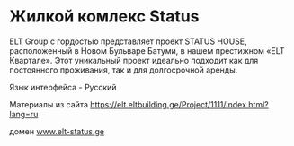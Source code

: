 # Жилкой комлекс Status

ELT Group с гордостью представляет проект STATUS HOUSE, расположенный в Новом Бульваре Батуми, в нашем престижном «ELT Квартале». Этот уникальный проект идеально подходит как для постоянного проживания, так и для долгосрочной аренды.

Язык интерфейса - Русский 

Материалы из сайта https://elt.eltbuilding.ge/Project/1111/index.html?lang=ru

домен www.elt-status.ge